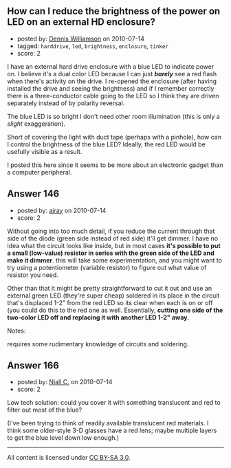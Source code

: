 ## How can I reduce the brightness of the power on LED on an external HD enclosure?

- posted by: [Dennis Williamson](https://stackexchange.com/users/-1/89-dennis-williamson) on 2010-07-14
- tagged: `harddrive`, `led`, `brightness`, `enclosure`, `tinker`
- score: 2

<p>I have an external hard drive enclosure with a blue LED to indicate power on. I believe it's a dual color LED because I can just <strong><em>barely</em></strong> see a red flash when there's activity on the drive. I re-opened the enclosure (after having installed the drive and seeing the brightness) and if I remember correctly there is a three-conductor cable going to the LED so I think they are driven separately instead of by polarity reversal.</p>

<p>The blue LED is so bright I don't need other room illumination (this is only a <em>slight</em> exaggeration).</p>

<p>Short of covering the light with duct tape (perhaps with a pinhole), how can I control the brightness of the blue LED? Ideally, the red LED would be usefully visible as a result.</p>

<p>I posted this here since it seems to be more about an electronic gadget than a computer peripheral.</p>



## Answer 146

- posted by: [ajray](https://stackexchange.com/users/-1/40-ajray) on 2010-07-14
- score: 2

<p>Without going into too much detail, if you reduce the current through that side of the diode (green side instead of red side) it'll get dimmer.  I have no idea what the circuit looks like inside, but in most cases <strong>it's possible to put a small (low-value) resistor in series with the green side of the LED and make it dimmer</strong>. this will take some experimentation, and you might want to try using a potentiometer (variable resistor) to figure out what value of resistor you need.</p>

<p>Other than that it might be pretty straightforward to cut it out and use an external green LED (they're super cheap) soldered in its place in the circuit that's displaced 1-2" from the red LED so its clear when each is on or off (you could do this to the red one as well.  Essentially, <strong>cutting one side of the two-color LED off and replacing it with another LED 1-2" away.</strong></p>

<p>Notes:</p>

<p>requires some rudimentary knowledge of circuits and soldering.</p>



## Answer 166

- posted by: [Niall C.](https://stackexchange.com/users/-1/87-niall-c) on 2010-07-14
- score: 2

<p>Low tech solution: could you cover it with something translucent and red to filter out most of the blue?</p>

<p>(I've been trying to think of readily available translucent red materials.  I think some older-style 3-D glasses have a red lens; maybe multiple layers to get the blue level down low enough.)</p>




---

All content is licensed under [CC BY-SA 3.0](https://creativecommons.org/licenses/by-sa/3.0/).
